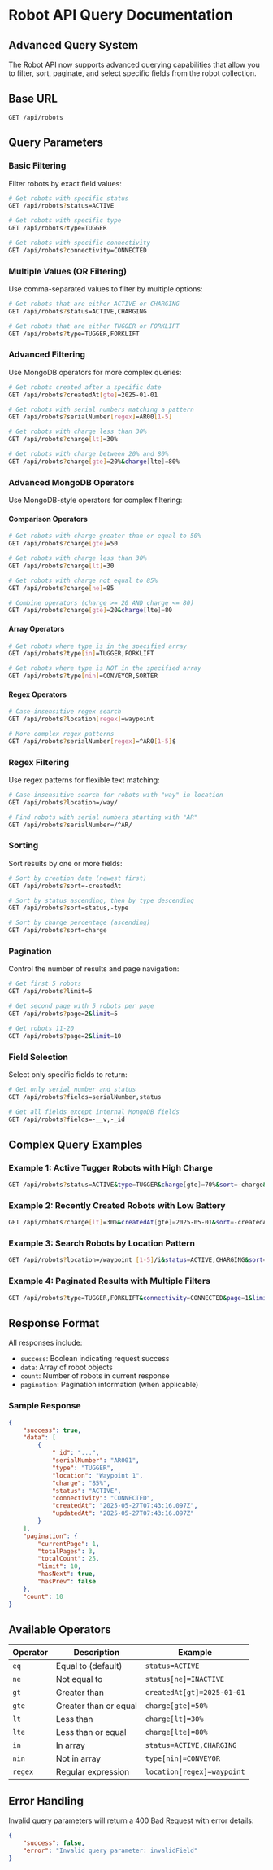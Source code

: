 # Robot API Query Documentation

## Advanced Query System

The Robot API now supports advanced querying capabilities that allow you to filter, sort, paginate, and select specific fields from the robot collection.

## Base URL

```
GET /api/robots
```

## Query Parameters

### Basic Filtering

Filter robots by exact field values:

```bash
# Get robots with specific status
GET /api/robots?status=ACTIVE

# Get robots with specific type
GET /api/robots?type=TUGGER

# Get robots with specific connectivity
GET /api/robots?connectivity=CONNECTED
```

### Multiple Values (OR Filtering)

Use comma-separated values to filter by multiple options:

```bash
# Get robots that are either ACTIVE or CHARGING
GET /api/robots?status=ACTIVE,CHARGING

# Get robots that are either TUGGER or FORKLIFT
GET /api/robots?type=TUGGER,FORKLIFT
```

### Advanced Filtering

Use MongoDB operators for more complex queries:

```bash
# Get robots created after a specific date
GET /api/robots?createdAt[gte]=2025-01-01

# Get robots with serial numbers matching a pattern
GET /api/robots?serialNumber[regex]=AR00[1-5]

# Get robots with charge less than 30%
GET /api/robots?charge[lt]=30%

# Get robots with charge between 20% and 80%
GET /api/robots?charge[gte]=20%&charge[lte]=80%
```

### Advanced MongoDB Operators

Use MongoDB-style operators for complex filtering:

#### Comparison Operators

```bash
# Get robots with charge greater than or equal to 50%
GET /api/robots?charge[gte]=50

# Get robots with charge less than 30%
GET /api/robots?charge[lt]=30

# Get robots with charge not equal to 85%
GET /api/robots?charge[ne]=85

# Combine operators (charge >= 20 AND charge <= 80)
GET /api/robots?charge[gte]=20&charge[lte]=80
```

#### Array Operators

```bash
# Get robots where type is in the specified array
GET /api/robots?type[in]=TUGGER,FORKLIFT

# Get robots where type is NOT in the specified array
GET /api/robots?type[nin]=CONVEYOR,SORTER
```

#### Regex Operators

```bash
# Case-insensitive regex search
GET /api/robots?location[regex]=waypoint

# More complex regex patterns
GET /api/robots?serialNumber[regex]=^AR0[1-5]$
```

### Regex Filtering

Use regex patterns for flexible text matching:

```bash
# Case-insensitive search for robots with "way" in location
GET /api/robots?location=/way/

# Find robots with serial numbers starting with "AR"
GET /api/robots?serialNumber=/^AR/
```

### Sorting

Sort results by one or more fields:

```bash
# Sort by creation date (newest first)
GET /api/robots?sort=-createdAt

# Sort by status ascending, then by type descending
GET /api/robots?sort=status,-type

# Sort by charge percentage (ascending)
GET /api/robots?sort=charge
```

### Pagination

Control the number of results and page navigation:

```bash
# Get first 5 robots
GET /api/robots?limit=5

# Get second page with 5 robots per page
GET /api/robots?page=2&limit=5

# Get robots 11-20
GET /api/robots?page=2&limit=10
```

### Field Selection

Select only specific fields to return:

```bash
# Get only serial number and status
GET /api/robots?fields=serialNumber,status

# Get all fields except internal MongoDB fields
GET /api/robots?fields=-__v,-_id
```

## Complex Query Examples

### Example 1: Active Tugger Robots with High Charge

```bash
GET /api/robots?status=ACTIVE&type=TUGGER&charge[gte]=70%&sort=-charge&limit=10
```

### Example 2: Recently Created Robots with Low Battery

```bash
GET /api/robots?charge[lt]=30%&createdAt[gte]=2025-05-01&sort=-createdAt&fields=serialNumber,type,charge,status
```

### Example 3: Search Robots by Location Pattern

```bash
GET /api/robots?location=/waypoint [1-5]/i&status=ACTIVE,CHARGING&sort=serialNumber
```

### Example 4: Paginated Results with Multiple Filters

```bash
GET /api/robots?type=TUGGER,FORKLIFT&connectivity=CONNECTED&page=1&limit=5&sort=-updatedAt
```

## Response Format

All responses include:

-   `success`: Boolean indicating request success
-   `data`: Array of robot objects
-   `count`: Number of robots in current response
-   `pagination`: Pagination information (when applicable)

### Sample Response

```json
{
    "success": true,
    "data": [
        {
            "_id": "...",
            "serialNumber": "AR001",
            "type": "TUGGER",
            "location": "Waypoint 1",
            "charge": "85%",
            "status": "ACTIVE",
            "connectivity": "CONNECTED",
            "createdAt": "2025-05-27T07:43:16.097Z",
            "updatedAt": "2025-05-27T07:43:16.097Z"
        }
    ],
    "pagination": {
        "currentPage": 1,
        "totalPages": 3,
        "totalCount": 25,
        "limit": 10,
        "hasNext": true,
        "hasPrev": false
    },
    "count": 10
}
```

## Available Operators

| Operator | Description           | Example                    |
| -------- | --------------------- | -------------------------- |
| `eq`     | Equal to (default)    | `status=ACTIVE`            |
| `ne`     | Not equal to          | `status[ne]=INACTIVE`      |
| `gt`     | Greater than          | `createdAt[gt]=2025-01-01` |
| `gte`    | Greater than or equal | `charge[gte]=50%`          |
| `lt`     | Less than             | `charge[lt]=30%`           |
| `lte`    | Less than or equal    | `charge[lte]=80%`          |
| `in`     | In array              | `status=ACTIVE,CHARGING`   |
| `nin`    | Not in array          | `type[nin]=CONVEYOR`       |
| `regex`  | Regular expression    | `location[regex]=waypoint` |

## Error Handling

Invalid query parameters will return a 400 Bad Request with error details:

```json
{
    "success": false,
    "error": "Invalid query parameter: invalidField"
}
```
